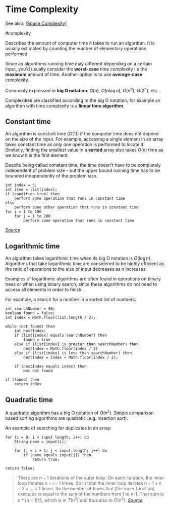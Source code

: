# Time Complexity

See also: [[Space Complexity]]

#complexity

Describes the amount of computer time it takes to run an algorithm. It is usually estimated by counting the number of elementary operations performed.

Since an algorithms running time may different depending on a certain input, you'd usually consider the **worst-case** time complexity i.e the **maximum** amount of time. Another option is to use **average-case** complexity.

Commonly expressed in **big O notation**: $O(n)$, $O(n \log n)$, $O(n ^a)$, $O(2^n)$, etc...

Complexities are classified according to the big O notation, for example an algorithm with time complexity is a **linear time algorithm**.

## Constant time

An algorithm is constant time ($O(1)$) if the computer time does not depend on the size of the input. For example, accessing a single element in an array takes constant time as only one operation is performed to locate it. Similarly, finding the smallest value in a **sorted** array also takes $O(n)$ time as we know it is the first element.

Despite being called constant time, the time doesn't have to be completely independent of problem size - but the upper bound running time has to be bounded independently of the problem size.

```
int index = 5;
int item = list[index];
if (condition true) then
    perform some operation that runs in constant time
else
    perform some other operation that runs in constant time
for i = 1 to 100
    for j = 1 to 200
        perform some operation that runs in constant time
```
*[Source](https://en.wikipedia.org/wiki/Time_complexity)*

## Logarithmic time

An algorithm takes logarithmic time when its big O notation is $O(\log n)$. Algorithms that take logarithmic time are considered to be highly efficient as the ratio of operations to the size of input decreases as $n$ increases.

Examples of logarithmic algorithms are often found in operations on binary tress or when using binary search, since these algorithms do not need to access all elements in order to finish.

For example, a search for a number in a sorted list of numbers:

```
int searchNumber = 50;
boolean found = false;
int index = Math.floor(list.length / 2);

while (not found) then
    int nextIndex;
    if (list[index] equals searchNumber) then
        found = true
    else if (list[index] is greater than searchNumber) then
        nextIndex = Math.floor(index / 2)
    else if (list[index] is less than searchNumber) then
        nextIndex = index + Math.floor(index / 2);
    
    if (nextIndex equals index) then
        was not found

if (found) then
    return index
```

## Quadratic time

A quadratic algorithm has a big O notation of $O(n^2)$. Simple comparison based sorting algorithms are quadratic (e.g. insertion sort).

An example of searching for duplicates in an array:

```
for (i = 0; i < input length; i++) do
    String name = input[i];

    for (j = i + 1; j < input.length; j++) do
        if (name equals input[j]) then
            return true;

return false;
```

> There are $n-1$ iterations of the outer loop. On each iteration, the inner loop iterates $n-i-1$ times. So in total the inner loop iterates $n-1 + n-2 + ... + 1$ times. So the number of times that [the inner function] executes is equal to the sum of the numbers from 1 to n-1. That sum is $n*(n-1)/2$, which is in $T(n^2)$ and thus also in $O(n^2)$.
> *[Source](https://stackoverflow.com/questions/18459727/big-o-time-complexity-for-nested-j-i-1-loop)*


[//begin]: # "Autogenerated link references for markdown compatibility"
[Space Complexity]: <Space Complexity> "Space Complexity"
[//end]: # "Autogenerated link references"